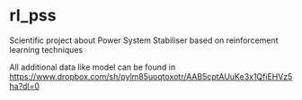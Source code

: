 # rl_pss
Scientific project about Power System Stabiliser based on reinforcement learning techniques 

All additional data like model can be found in
https://www.dropbox.com/sh/pylm85uoqtoxotr/AAB5cptAUuKe3x1QfiEHVz5ha?dl=0
